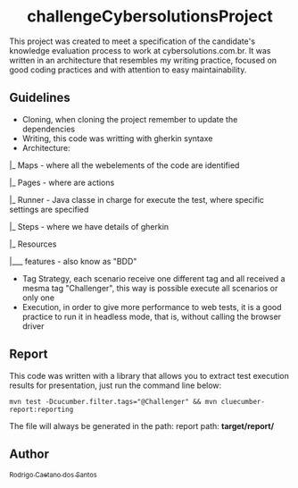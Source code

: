 <h1 align="center"> challengeCybersolutionsProject </h1>
This project was created to meet a specification of the candidate's knowledge evaluation process to work at cybersolutions.com.br. It was written in an architecture that resembles my writing practice, focused on good coding practices and with attention to easy maintainability.

## Guidelines
- Cloning, when cloning the project remember to update the dependencies
- Writing, this code was writting with gherkin syntaxe
- Architecture:

|_ Maps - where all the webelements of the code are identified

|_ Pages - where are actions

|_ Runner - Java classe in charge for execute the test, where specific settings are specified

|_ Steps - where we have details of gherkin

|_ Resources

|___ features - also know as "BDD"

- Tag Strategy, each scenario receive one different tag and all received a mesma tag "Challenger", this way is possible execute all scenarios or only one
- Execution, in order to give more performance to web tests, it is a good practice to run it in headless mode, that is, without calling the browser driver

## Report
This code was written with a library that allows you to extract test execution results for presentation, just run the command line below:

`mvn test -Dcucumber.filter.tags="@Challenger" && mvn cluecumber-report:reporting`

The file will always be generated in the path: report path: **target/report/**

## Author
[<sub>Rodrigo Caetano dos Santos</sub>](https://www.linkedin.com/in/rodrigo-caetano-dos-santos-15853ba9/)
